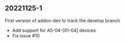 ## 20221125-1
First version of addon-dev to track the develop branch
- Add support for A5-04-[01-04] devices
- Fix issue #10